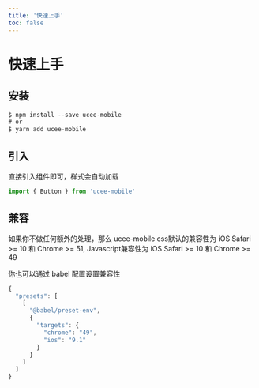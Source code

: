 ```yaml
---
title: '快速上手'
toc: false
---
```

# 快速上手

## 安装
```javascript
$ npm install --save ucee-mobile
# or
$ yarn add ucee-mobile
```

## 引入
直接引入组件即可，样式会自动加载
```javascript
import { Button } from 'ucee-mobile'
```

## 兼容
如果你不做任何额外的处理，那么 ucee-mobile css默认的兼容性为 iOS Safari >= 10 和 Chrome >= 51,
Javascript兼容性为 iOS Safari >= 10 和 Chrome >= 49

你也可以通过 babel 配置设置兼容性
```javascript
{
  "presets": [
    [
      "@babel/preset-env",
      {
        "targets": {
          "chrome": "49",
          "ios": "9.1"
        }
      }
    ]
  ]
}
```